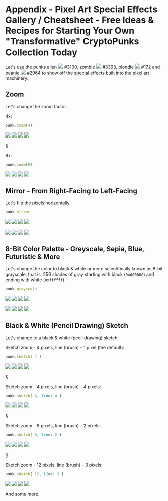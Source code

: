 # Appendix - Pixel Art Special Effects Gallery / Cheatsheet - Free Ideas & Recipes for Starting Your Own "Transformative" CryptoPunks Collection Today



Let's use the punks
alien ![](i/punk-3100.png) #3100,
zombie ![](i/punk-3393.png) #3393,
blondie ![](i/punk-0172.png) #172 and
beanie ![](i/punk-2964.png) #2964
to show off the special effects built into
the pixel art machinery.



## Zoom

Let's change the zoom factor.

4x:

``` ruby
punk.zoom(4)
```

![](i/punk-3100x4.png)
![](i/punk-3393x4.png)
![](i/punk-0172x4.png)
![](i/punk-2964x4.png)

 §

8x:

``` ruby
punk.zoom(8)
```

![](i/punk-3100x8.png)
![](i/punk-3393x8.png)
![](i/punk-0172x8.png)
![](i/punk-2964x8.png)




## Mirror - From Right-Facing to Left-Facing

Let's flip the pixels horizontally.


``` ruby
punk.mirror
```

![](i/phunk-3100.png)
![](i/phunk-3393.png)
![](i/phunk-0172.png)
![](i/phunk-2964.png)

![](i/phunk-3100x4.png)
![](i/phunk-3393x4.png)
![](i/phunk-0172x4.png)
![](i/phunk-2964x4.png)



## 8-Bit Color Palette - Greyscale, Sepia, Blue, Futuristic & More

Let's change the color to black & white or
more scientifically known as 8-bit grayscale, that is,
256 shades of gray
starting with black (`0x000000`)
and ending with white (`0xffffff`).


``` ruby
punk.grayscale
```

![](i/punk-3100_bw.png)
![](i/punk-3393_bw.png)
![](i/punk-0172_bw.png)
![](i/punk-2964_bw.png)

![](i/punk-3100_bwx4.png)
![](i/punk-3393_bwx4.png)
![](i/punk-0172_bwx4.png)
![](i/punk-2964_bwx4.png)





## Black & White (Pencil Drawing) Sketch

Let's change to a black & white (pecil drawing) sketch.

Sketch zoom - 4 pixels, line (brush) - 1 pixel   (the default):

``` ruby
punk.sketch( 4 )
```

![](i/punk-3100_sketch4x.png)
![](i/punk-3393_sketch4x.png)
![](i/punk-0172_sketch4x.png)
![](i/punk-2964_sketch4x.png)

 §


Sketch zoom - 4 pixels, line (brush) - 4 pixels:

``` ruby
punk.sketch( 4, line: 4 )
```

![](i/punk-3100_sketch4x4.png)
![](i/punk-3393_sketch4x4.png)
![](i/punk-0172_sketch4x4.png)
![](i/punk-2964_sketch4x4.png)

 §


Sketch zoom - 8 pixels, line (brush) - 2 pixels:

``` ruby
punk.sketch( 8, line: 2 )
```

![](i/punk-3100_sketch8x2.png)
![](i/punk-3393_sketch8x2.png)
![](i/punk-0172_sketch8x2.png)
![](i/punk-2964_sketch8x2.png)

 §


Sketch zoom - 12 pixels, line (brush) - 3 pixels:

``` ruby
punk.sketch( 12, line: 3 )
```

![](i/punk-3100_sketch12x3.png)
![](i/punk-3393_sketch12x3.png)
![](i/punk-0172_sketch12x3.png)
![](i/punk-2964_sketch12x3.png)





And some more.


